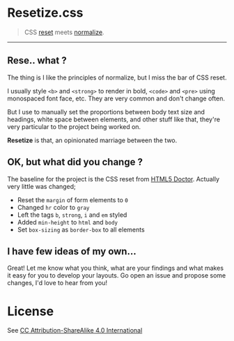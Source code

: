 # Resetize.css

> CSS [reset](http://html5doctor.com/html-5-reset-stylesheet/) meets [normalize](http://necolas.github.com/normalize.css/).

---

## Rese.. what ?

The thing is I like the principles of normalize, but I miss the bar of CSS reset.

I usually style `<b>` and `<strong>` to render in bold, `<code>` and `<pre>` using monospaced font face, etc. They are very common and don't change often.

But I use to manually set the proportions between body text size and headings, white space between elements, and other stuff like that, they're very particular to the project being worked on.

**Resetize** is that, an opinionated marriage between the two.

## OK, but what did you change ?

The baseline for the project is the CSS reset from [HTML5 Doctor](http://html5doctor.com/). Actually very little was changed;

- Reset the `margin` of form elements to `0`
- Changed `hr` color to `gray`
- Left the tags `b`, `strong`, `i` and `em` styled
- Added `min-height` to `html` and `body`
- Set `box-sizing` as `border-box` to all elements

## I have few ideas of my own...

Great! Let me know what you think, what are your findings and what makes it easy for you to develop your layouts. Go open an issue and propose some changes, I'd love to hear from you!

# License

See [CC Attribution-ShareAlike 4.0 International](http://creativecommons.org/licenses/by-sa/4.0/deed.en_US)
